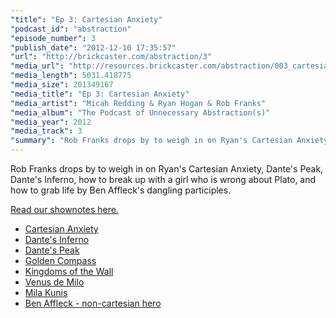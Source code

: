 ```yaml
---
"title": "Ep 3: Cartesian Anxiety"
"podcast_id": "abstraction"
"episode_number": 3
"publish_date": "2012-12-10 17:35:57"
"url": "http://brickcaster.com/abstraction/3"
"media_url": "http://resources.brickcaster.com/abstraction/003_cartesian_anxiety.mp3"
"media_length": 5031.418775
"media_size": 201349167
"media_title": "Ep 3: Cartesian Anxiety"
"media_artist": "Micah Redding & Ryan Hogan & Rob Franks"
"media_album": "The Podcast of Unnecessary Abstraction(s)"
"media_year": 2012
"media_track": 3
"summary": "Rob Franks drops by to weigh in on Ryan's Cartesian Anxiety, Dante's Peak, Dante's Inferno, how to break up with a girl who is wrong about Plato, and how to grab life by Ben Affleck's dangling participles."
---
```

Rob Franks drops by to weigh in on Ryan's Cartesian Anxiety, Dante's Peak, Dante's Inferno, how to break up with a girl who is wrong about Plato, and how to grab life by Ben Affleck's dangling participles.

[Read our shownotes here.](http://brickcaster.com/abstraction/3)

- [Cartesian Anxiety](http://en.wikipedia.org/wiki/Cartesian_anxiety)
- <a href="http://en.wikipedia.org/wiki/Inferno_(Dante)">Dante's Inferno</a>
- [Dante's Peak](http://en.wikipedia.org/wiki/Dante's_Peak)
- <a href="http://en.wikipedia.org/wiki/Northern_Lights_(novel)">Golden Compass</a>
- [Kingdoms of the Wall](http://en.wikipedia.org/wiki/Kingdoms_of_the_Wall)
- [Venus de Milo](http://en.wikipedia.org/wiki/Venus_de_Milo)
- [Mila Kunis](http://en.wikipedia.org/wiki/Mila_Kunis)
- [Ben Affleck - non-cartesian hero](http://en.wikipedia.org/wiki/Ben_Affleck)
